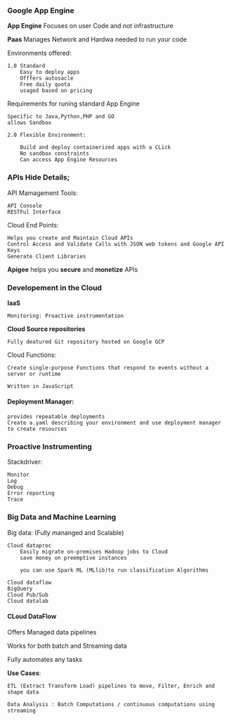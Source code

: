 
### Google App Engine

__App Engine__ Focuses on user Code and not infrastructure

__Paas__ Manages Network and Hardwa needed to run your code

Environments offered:

    1.0 Standard 
        Easy to deploy apps
        Offfers autosacle
        Free daily quota
        usaged based on pricing

Requirements for runing standard App Engine

    Specific to Java,Python,PHP and GO
    allows Sandbox 

    2.0 Flexible Environment:

        Build and deploy containerized apps with a CLick
        No sandbox constraints
        Can access App Engine Resources

### APIs Hide Details;

API Mamagement Tools:

    API Console
    RESTFul Interface

Cloud End Points:

    Helps you create and Maintain Cloud APIs
    Control Access and Validate Calls with JSON web tokens and Google API Keys
    Generate Client Libraries

__Apigee__ helps you __secure__ and __monetize__ APIs

### Developement in the Cloud

__IaaS__ 

    Monitoring: Proactive instrumentation

__Cloud Source repositories__ 

    Fully deatured Git repository hosted on Google GCP

Cloud Functions:

    Create single-purpose Functions that respond to events without a server or runtime

    Written in JavaScript

#### Deployment Manager:

    provides repeatable deployments
    Create a.yaml describing your environment and use deployment manager to create resources


### Proactive Instrumenting 

Stackdriver:

    Monitor 
    Log 
    Debug
    Error reporting 
    Trace

### Big Data and Machine Learning

Big data: (Fully mananged and Scalable)

    Cloud dataproc
        Easily migrate on-premises Hadoop jobs to Cloud
        save money on preemptive instances

        you can use Spark ML (MLlib)to run classification Algorithms

    Cloud dataflow
    BigQuery
    Cloud Pub/Sub
    Cloud datalab

#### CLoud DataFlow

Offers Managed data pipelines

Works for both batch and Streaming data

Fully automates any tasks


__Use Cases__:

    ETL (Extract Transform Load) pipelines to move, Filter, Enrich and shape data

    Data Analysis : Batch Computations / continuous computations using streaming
